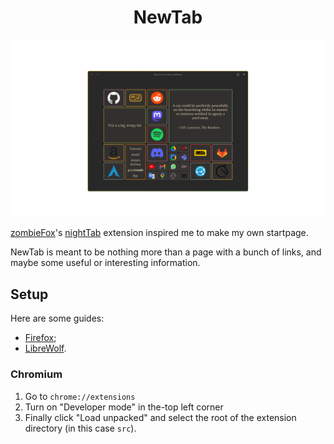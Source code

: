 <h1 align="center">NewTab</h1>

![](screenshots/current.png)

[zombieFox](https://github.com/zombieFox)'s [nightTab](https://github.com/zombieFox/nightTab) extension inspired me to make my own startpage.

NewTab is meant to be nothing more than a page with a bunch of links, and maybe some useful or interesting information.

## Setup

Here are some guides:
- [Firefox](https://peterries.net/blog/firefox-set-file-as-home/);
- [LibreWolf](https://codetea.com/a-guide-to-make-librewolf-have-a-different-start-page-for-the-homepage-and-new-tabs/).

### Chromium

1. Go to `chrome://extensions`
2. Turn on "Developer mode" in the-top left corner
3. Finally click "Load unpacked" and select the root of the extension directory (in this case `src`).
